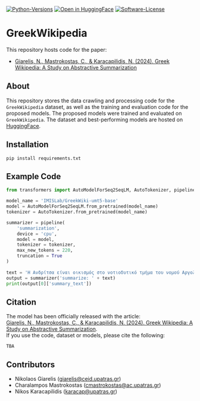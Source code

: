 [![Python-Versions](https://img.shields.io/badge/python-3.10-blue.svg)]()
[![Open in HuggingFace](https://img.shields.io/badge/%F0%9F%A4%97-Open_in_HuggingFace-orange)](https://huggingface.co/IMISLab/)
[![Software-License](https://img.shields.io/badge/License-Apache--2.0-green)](https://github.com/NC0DER/LMRank/blob/main/LICENSE)

# GreekWikipedia
This repository hosts code for the paper:
* [Giarelis, N., Mastrokostas, C., & Karacapilidis, N. (2024). Greek Wikipedia: A Study on Abstractive Summarization]()


## About
This repository stores the data crawling and processing code for the `GreekWikipedia` dataset, as well as the training and evaluation code for the proposed models.
The proposed models were trained and evaluated on `GreekWikipedia`.
The dataset and best-performing models are hosted on [HuggingFace](https://huggingface.co/IMISLab).


## Installation
```
pip install requirements.txt
```

## Example Code
```python
from transformers import AutoModelForSeq2SeqLM, AutoTokenizer, pipeline

model_name = 'IMISLab/GreekWiki-umt5-base'
model = AutoModelForSeq2SeqLM.from_pretrained(model_name)
tokenizer = AutoTokenizer.from_pretrained(model_name) 

summarizer = pipeline(
    'summarization',
    device = 'cpu',
    model = model,
    tokenizer = tokenizer,
    max_new_tokens = 220,
    truncation = True
)
    
text = 'Η Ανδρίτσα είναι οικισμός στο νοτιοδυτικό τμήμα του νομού Αργολίδας, δίπλα στα όρια με τον νομό Αρκαδίας. Βρίσκεται στις νοτιοανατολικές υπώρειες του Παρθενίου όρους και στις όχθες του μικρού ποταμού Ξαβριού, σε μέσο σταθμικό υψόμετρο 300. Απέχει 28 χλμ. περίπου ΝΔ. του Ναυπλίου. Η τοπική κοινότητα Ανδρίτσας είναι χαρακτηρισμένη ως αγροτικός ημιορεινός οικισμός, με έκταση 19,304 χμ² (2011). Ο πληθυσμός της Ανδρίτσας διπλασιάστηκε μεταξύ του 1879 και του 1889 αλλά έπειτα σταθεροποιήθηκε μέχρι και το 1961. Έκτοτε έχει συρρικνωθεί σημαντικά. Ο οικισμός αναγνωρίστηκε το 1879 και προσαρτήθηκε στον δήμο Υσιών του νομού Αργολίδος & Κορινθίας. Το 1899 εντάχθηκε στον νομό Αργολίδας και, το 1909, πάλι στον νομό Αργολίδος & Κορινθίας. Το 1932 ορίστηκε έδρα της κοινότητας Ανδρίτσας και το 1949 υπήχθη οριστικά στον νομό Αργολίδας. Με το ΦΕΚ 244Α - 04/12/1997 αποσπάστηκε από την κοινότητα Ανδρίτσας και προσαρτήθηκε στον δήμο Λέρνας. Με το ΦΕΚ 87Α - 07/06/2010 αποσπάστηκε από τον δήμο Λέρνας και προσαρτήθηκε στον δήμο Άργους-Μυκηνών. Η Ανδρίτσα είχε παλαιότερα σιδηροδρομικό σταθμό στη γραμμή Κορίνθου-Καλαμάτας. Στις υπώρειες του όρους Ζάβιτσα βρίσκεται το «Σπήλαιο Ανδρίτσας», η εξερεύνηση του οποίου ξεκίνησε στις αρχές του 2004 από την Εφορεία Παλαιοανθρωπολογίας-Σπηλαιολογίας Νότιας Ελλάδας.'
output = summarizer('summarize: ' + text)
print(output[0]['summary_text'])
```

## Citation
The model has been officially released with the article:  
[Giarelis, N., Mastrokostas, C., & Karacapilidis, N. (2024). Greek Wikipedia: A Study on Abstractive Summarization]().  
If you use the code, dataset or models, please cite the following:

```
TBA
```

## Contributors
* Nikolaos Giarelis (giarelis@ceid.upatras.gr)
* Charalampos Mastrokostas (cmastrokostas@ac.upatras.gr)
* Nikos Karacapilidis (karacap@upatras.gr)
